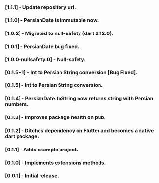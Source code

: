### [1.1.1] - Update repository url.
### [1.1.0] - PersianDate is immutable now.
### [1.0.2] - Migrated to null-safety (dart 2.12.0).
### [1.0.1] - PersianDate bug fixed.
### [1.0.0-nullsafety.0] - Null-safety.
### [0.1.5+1] - Int to Persian String conversion [Bug Fixed].
### [0.1.5] - Int to Persian String conversion.
### [0.1.4] - PersianDate.toString now returns string with Persian numbers.
### [0.1.3] - Improves package health on pub.
### [0.1.2] - Ditches dependency on Flutter and becomes a native dart package.
### [0.1.1] - Adds example project.
### [0.1.0] - Implements extensions methods.
### [0.0.1] - Initial release.
